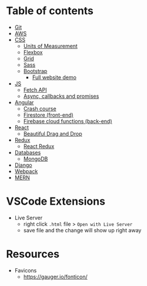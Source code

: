 # Table of contents

- [Git](Git.md)
- [AWS](AWS/)
- [CSS](CSS/)
  - [Units of Measurement](CSS/)
  - [Flexbox](CSS/Flexbox/)
  - [Grid](CSS/Grid/)
  - [Sass](CSS/Sass/)
  - [Bootstrap](CSS/Bootstrap/)
    - [Full website demo](CSS/Bootstrap/BootstrapFullWebsiteTutorial/)
- [JS](JS/)
  - [Fetch API](JS/)
  - [Async, callbacks and promises](JS/AsyncJS.md)
- [Angular](JS/Angular/)
  - [Crash course](JS/Angular/CrashCourse.md)
  - [Firestore (front-end)](JS/Angular/Firestore.md)
  - [Firebase cloud functions (back-end)](JS/Angular/FirebaseCloud.md)
- [React](JS/React/)
  - [Beautiful Drag and Drop](JS/React/Beautiful-DnD/)
- [Redux](JS/Redux/)
  - [React Redux](JS/Redux/react-redux.md)
- [Databases](Databases/)
  - [MongoDB](Databases/MongoDB/)
- [Django](Django/)
- [Webpack](Webpack/)
- [MERN](https://github.com/jthefang/mern-shopping-list)

# VSCode Extensions

- Live Server
    - right click `.html` file > `Open with Live Server`
    - save file and the change will show up right away

# Resources

- Favicons
  - https://gauger.io/fonticon/